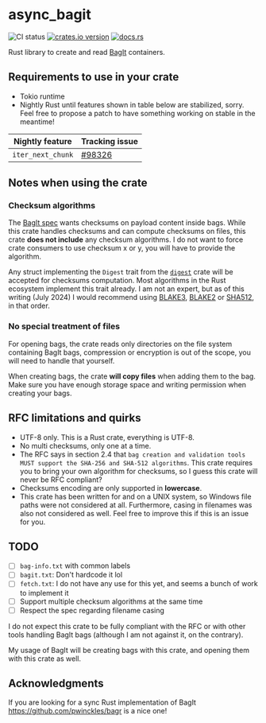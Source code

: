 # async_bagit

![CI status](https://github.com/deadbaed/async-bagit-rs/actions/workflows/rust.yml/badge.svg)
[![crates.io version](https://img.shields.io/crates/v/async_bagit)](https://crates.io/crates/async_bagit)
[![docs.rs](https://img.shields.io/docsrs/async_bagit)](https://docs.rs/async_bagit)

Rust library to create and read [BagIt](https://en.wikipedia.org/wiki/BagIt) containers.

## Requirements to use in your crate

- Tokio runtime
- Nightly Rust until features shown in table below are stabilized, sorry. Feel free to propose a patch to have something working on stable in the meantime!

| Nightly feature | Tracking issue |
| --- | --- |
| `iter_next_chunk` | [#98326](https://github.com/rust-lang/rust/issues/98326) |

## Notes when using the crate

### Checksum algorithms

The [BagIt spec](https://datatracker.ietf.org/doc/html/rfc8493) wants checksums on payload content inside bags.
While this crate handles checksums and can compute checksums on files, this crate **does not include** any checksum algorithms. I do not want to force crate consumers to use checksum x or y, you will have to provide the algorithm.

Any struct implementing the `Digest` trait from the [`digest`](https://docs.rs/digest) crate will be accepted for checksums computation. Most algorithms in the Rust ecosystem implement this trait already.
I am not an expert, but as of this writing (July 2024) I would recommend using [BLAKE3](https://docs.rs/blake3), [BLAKE2](https://docs.rs/blake2) or [SHA512](https://docs.rs/sha2), in that order.

### No special treatment of files

For opening bags, the crate reads only directories on the file system containing BagIt bags, compression or encryption is out of the scope, you will need to handle that yourself.

When creating bags, the crate **will copy files** when adding them to the bag. Make sure you have enough storage space and writing permission when creating your bags.

## RFC limitations and quirks

- UTF-8 only. This is a Rust crate, everything is UTF-8.
- No multi checksums, only one at a time.
- The RFC says in section 2.4 that `bag creation and validation tools MUST support the SHA-256 and SHA-512 algorithms`. This crate requires you to bring your own algorithm for checksums, so I guess this crate will never be RFC compliant?
- Checksums encoding are only supported in **lowercase**.
- This crate has been written for and on a UNIX system, so Windows file paths were not considered at all. Furthermore, casing in filenames was also not considered as well. Feel free to improve this if this is an issue for you.

## TODO

- [ ] `bag-info.txt` with common labels
- [ ] `bagit.txt`: Don't hardcode it lol
- [ ] `fetch.txt`: I do not have any use for this yet, and seems a bunch of work to implement it
- [ ] Support multiple checksum algorithms at the same time
- [ ] Respect the spec regarding filename casing

I do not expect this crate to be fully compliant with the RFC or with other tools handling BagIt bags (although I am not against it, on the contrary).

My usage of BagIt will be creating bags with this crate, and opening them with this crate as well.

## Acknowledgments

If you are looking for a sync Rust implementation of BagIt https://github.com/pwinckles/bagr is a nice one!
